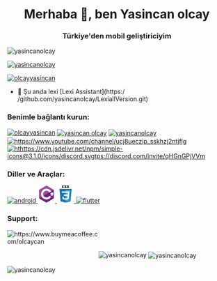 <h1 align="center">Merhaba 👋, ben Yasincan olcay</h1>
<h3 align="center">Türkiye'den mobil geliştiriciyim</h3>

<p align="left"> <img src= "https://komarev.com/ghpvc/?username=yasincanolcay&label=Profile%20views&color=0e75b6&style=flat" alt="yasincanolcay" /> </p>

<p align="left"> <a href="https: //github.com/ryo-ma/github-profile-trophy"><img src="https://github-profile-trophy.vercel.app/?username=yasincanolcay" alt="yasincanolcay" /></ a> </p>

<p align="left"> <a href="https://twitter.com/olcayyasincan" target="blank"><img src="https://img.shields.io/twitter/follow/olcayyasincan?logo=twitter&style=for-the-badge" alt="olcayyasincan" /></a> </p>

- 🔭 Şu anda lexi [Lexi Assistant](https:/ /github.com/yasincanolcay/LexiallVersion.git)

<h3 align="left">Benimle bağlantı kurun:</h3>
<p align="left">
<a href="https://twitter.com/olcayyasincan" target="blank"><img align=" center" src="https://cdn-icons-png.flaticon.com/512/733/733579.png" alt="olcayyasincan" height="30" genişlik ="40" /></a>
<a href="https://fb.com/yasincan olcay" target="boş"><img align="center" src="https://cdn-icons-png.flaticon.com/512/5968/5968764.png" alt="yasincan olcay" height="30" width="40" /></a>
<a href="https://instagram.com/yasincanolcay" target="boş"><img align="center" src="https://raw.githubusercontent.com/rahuldkjain/github-profile-readme-generator/master/src/images/icons/Social/instagram.svg" alt="yasincanolcay" height="30" width="40" /></a>
<a href="https://www.youtube.com/channel/ucj8ueczip_sskhzj2ntjflg" target="blank"><img align="center" src="https://raw.githubusercontent.com/rahuldkjain/github-profile-readme-generator/master/src/images/icons/Social/youtube.svg" alt="https://www.youtube.com/channel/ucj8ueczip_sskhzj2ntjflg" height= "30" width="40" /></a>
<a href="https://discord.com/invite/qHGnGPjVVm" target="boş"><img align="center" src="https://raw.githubusercontent.com/rahuldkjain/github-profile-readme-generator/master/src/images/icons/Social/discord.svg" alt="hthttps://cdn.jsdelivr.net/npm/simple-icons@3.1.0/icons/discord.svgtps://discord.com/invite/qHGnGPjVVm" height="30" width="40" /></a>
</p>
<h3 align="left">Diller ve Araçlar:</h3>
<p align="left"> <a href="https://developer.android.com" target="_blank" rel="noreferrer"> <img src="https://raw.githubusercontent.com/devicons /devicon/master/icons/android/android-original-wordmark.svg" alt="android" width="40" height="40"/> </a> <a href="https://www.w3schools .com/cs/" target="_blank" rel="noreferrer"> <img src="https://raw.githubusercontent.com/devicons/devicon/master/icons/csharp/csharp-original.svg" alt= "csharp" width="40" height="40"/> </a> <a href="https://www.w3schools.com/css/" target="_blank" rel="noreferrer"><img src="https://raw.githubusercontent.com/devicons/devicon/master/icons/css3/css3-original-wordmark.svg" alt="css3" width="40" height="40"/> </a> <a href="https://www.w3schools.com/css/" target="_blank" rel="noreferrer"><img src="https://cdn.iconscout.com/icon/free/png-64/flutter-2752187-2285004.png" alt="flutter" width="40" height="40"/> </a>
<h3 align="left">Support:</h3>
<p><a href="https://www.buymeacoffee.com/olcaycan"> <img align="left" src="https://cdn.buymeacoffee.com/buttons/v2/default-yellow.png" height="50" width="210" alt="https://www.buymeacoffee.com/olcaycan" /></a></p><br><br>


<p><img align="left" src="https://github-readme-stats.vercel.app/api/top-langs?username=yasincanolcay&show_icons=true&locale=en&layout=compact" alt="yasincanolcay" /> </p>

<p> <img align="center" src="https://github-readme-stats.vercel.app/api?username=yasincanolcay&show_icons=true&locale=en" alt="yasincanolcay" /> </p>

<p><img align="center" src="https://github-readme-streak-stats.herokuapp.com/?user=yasincanolcay&" alt="yasincanolcay" /></p>

